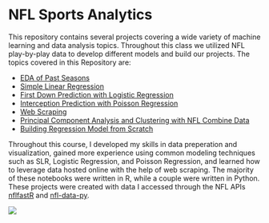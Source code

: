 # NFL Sports Analytics
This repository contains several projects covering a wide variety of machine learning and data analysis topics. Throughout this class we utilized NFL play-by-play data to develop 
different models and build our projects. The topics covered in this Repository are:

 - [EDA of Past Seasons](Past_Seasons_Analysis/)
 - [Simple Linear Regression](SLR/)
 - [First Down Prediction with Logistic Regression](Logistic_Regression/)
 - [Interception Prediction with Poisson Regression](Poisson_Regression/)
 - [Web Scraping](Web_Scraping/)
 - [Principal Component Analysis and Clustering with NFL Combine Data](PCA_and_Clustering/)
 - [Building Regression Model from Scratch](Linear_Regression_From_Stratch/)

Throughout this course, I developed my skills in data preperation and visualization, gained more experience using common modeling techniques such as SLR, Logistic Regression, and Poisson Regression, and learned how to leverage data hosted online with the help of web scraping. The majority of these notebooks were written in R, while a couple were written in Python. These projects were created with data I accessed through the NFL APIs [nflfastR](https://www.nflfastr.com/) and [nfl-data-py](https://pypi.org/project/nfl-data-py/).

![](https://giphy.com/embed/PfzOQfkhSBHJO3CABC)

